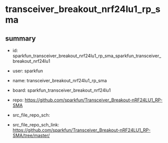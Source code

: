 # transceiver_breakout_nrf24lu1_rp_sma
 
## summary 
* id: sparkfun_transceiver_breakout_nrf24lu1_rp_sma_sparkfun_transceiver_breakout_nrf24lu1
* user: sparkfun
* name: transceiver_breakout_nrf24lu1_rp_sma
* board: sparkfun_transceiver_breakout_nrf24lu1
* repo: https://github.com/sparkfun/Transceiver_Breakout-nRF24LU1_RP-SMA



* src_file_repo_sch: 
* src_file_repo_sch_link: https://github.com/sparkfun/Transceiver_Breakout-nRF24LU1_RP-SMA/tree/master/






